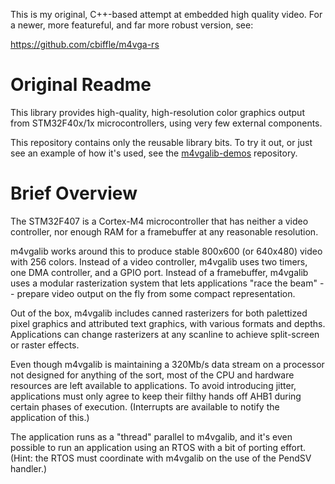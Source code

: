 This is my original, C++-based attempt at embedded high quality video. For a
newer, more featureful, and far more robust version, see:

https://github.com/cbiffle/m4vga-rs

Original Readme
===============

This library provides high-quality, high-resolution color graphics output from
STM32F40x/1x microcontrollers, using very few external components.

This repository contains only the reusable library bits.  To try it out, or just
see an example of how it's used, see the [m4vgalib-demos] repository.


Brief Overview
==============

The STM32F407 is a Cortex-M4 microcontroller that has neither a video
controller, nor enough RAM for a framebuffer at any reasonable resolution.

m4vgalib works around this to produce stable 800x600 (or 640x480) video with
256 colors.  Instead of a video controller, m4vgalib uses two timers, one
DMA controller, and a GPIO port.  Instead of a framebuffer, m4vgalib uses a
modular rasterization system that lets applications "race the beam" -- prepare
video output on the fly from some compact representation.

Out of the box, m4vgalib includes canned rasterizers for both palettized pixel
graphics and attributed text graphics, with various formats and depths.
Applications can change rasterizers at any scanline to achieve split-screen or
raster effects.

Even though m4vgalib is maintaining a 320Mb/s data stream on a processor not
designed for anything of the sort, most of the CPU and hardware resources are
left available to applications.  To avoid introducing jitter, applications must
only agree to keep their filthy hands off AHB1 during certain phases of
execution.  (Interrupts are available to notify the application of this.)

The application runs as a "thread" parallel to m4vgalib, and it's even possible
to run an application using an RTOS with a bit of porting effort.  (Hint: the
RTOS must coordinate with m4vgalib on the use of the PendSV handler.)


[m4vgalib-demos]: https://github.com/cbiffle/m4vgalib-demos
